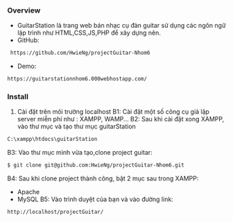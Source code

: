 ### Overview
- GuitarStation là trang web bán nhạc cụ đàn guitar sử dụng các ngôn ngữ lập trình như HTML,CSS,JS,PHP để xây dựng nên.
- GitHub: 
```bash
 https://github.com/HwieNg/projectGuitar-Nhom6
```
- Demo: 
```bash
https://guitarstationnhom6.000webhostapp.com/
```

### Install

1) Cài đặt trên môi trường localhost
B1: Cài đặt một số công cụ giả lập server miễn phí như : XAMPP, WAMP...
B2: Sau khi cài đặt xong XAMPP, vào thư mục và tạo thư mục guitarStation
```bash
C:\xampp\htdocs\guitarStation
```
B3: Vào thư mục mình vừa tạo,clone project guitar:
```bash
$ git clone git@github.com:HwieNg/projectGuitar-Nhom6.git
```
B4: Sau khi clone project thành công, bật 2 mục sau trong XAMPP:
* Apache
* MySQL
B5: Vào trình duyệt của bạn và vào đường link:
```bash
http://localhost/projectGuitar/
```

